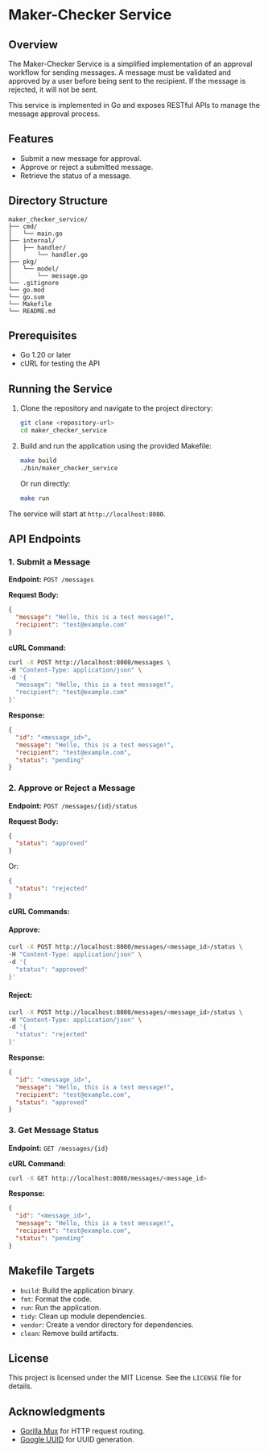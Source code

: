 # Maker-Checker Service

## Overview
The Maker-Checker Service is a simplified implementation of an approval workflow for sending messages. A message must be validated and approved by a user before being sent to the recipient. If the message is rejected, it will not be sent.

This service is implemented in Go and exposes RESTful APIs to manage the message approval process.

## Features
- Submit a new message for approval.
- Approve or reject a submitted message.
- Retrieve the status of a message.

## Directory Structure
```
maker_checker_service/
├── cmd/
│   └── main.go
├── internal/
│   ├── handler/
│       └── handler.go
├── pkg/
│   └── model/
│       └── message.go
└── .gitignore
└── go.mod
└── go.sum
└── Makefile
└── README.md
```

## Prerequisites
- Go 1.20 or later
- cURL for testing the API

## Running the Service

1. Clone the repository and navigate to the project directory:
   ```bash
   git clone <repository-url>
   cd maker_checker_service
   ```

2. Build and run the application using the provided Makefile:
   ```bash
   make build
   ./bin/maker_checker_service
   ```
   Or run directly:
   ```bash
   make run
   ```

The service will start at `http://localhost:8080`.

## API Endpoints

### 1. **Submit a Message**
**Endpoint:** `POST /messages`

**Request Body:**
```json
{
  "message": "Hello, this is a test message!",
  "recipient": "test@example.com"
}
```

**cURL Command:**
```bash
curl -X POST http://localhost:8080/messages \
-H "Content-Type: application/json" \
-d '{
  "message": "Hello, this is a test message!",
  "recipient": "test@example.com"
}'
```

**Response:**
```json
{
  "id": "<message_id>",
  "message": "Hello, this is a test message!",
  "recipient": "test@example.com",
  "status": "pending"
}
```

### 2. **Approve or Reject a Message**
**Endpoint:** `POST /messages/{id}/status`

**Request Body:**
```json
{
  "status": "approved"
}
```
Or:
```json
{
  "status": "rejected"
}
```

**cURL Commands:**
#### Approve:
```bash
curl -X POST http://localhost:8080/messages/<message_id>/status \
-H "Content-Type: application/json" \
-d '{
  "status": "approved"
}'
```
#### Reject:
```bash
curl -X POST http://localhost:8080/messages/<message_id>/status \
-H "Content-Type: application/json" \
-d '{
  "status": "rejected"
}'
```

**Response:**
```json
{
  "id": "<message_id>",
  "message": "Hello, this is a test message!",
  "recipient": "test@example.com",
  "status": "approved"
}
```

### 3. **Get Message Status**
**Endpoint:** `GET /messages/{id}`

**cURL Command:**
```bash
curl -X GET http://localhost:8080/messages/<message_id>
```

**Response:**
```json
{
  "id": "<message_id>",
  "message": "Hello, this is a test message!",
  "recipient": "test@example.com",
  "status": "pending"
}
```

## Makefile Targets
- `build`: Build the application binary.
- `fmt`: Format the code.
- `run`: Run the application.
- `tidy`: Clean up module dependencies.
- `vendor`: Create a vendor directory for dependencies.
- `clean`: Remove build artifacts.

## License
This project is licensed under the MIT License. See the `LICENSE` file for details.

## Acknowledgments
- [Gorilla Mux](https://github.com/gorilla/mux) for HTTP request routing.
- [Google UUID](https://github.com/google/uuid) for UUID generation.
